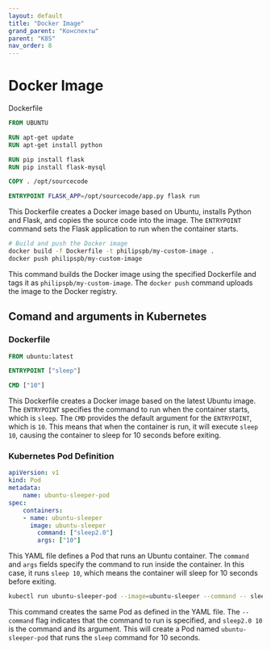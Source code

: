 ```yaml
---
layout: default
title: "Docker Image"
grand_parent: "Конспекты"
parent: "K8S"
nav_order: 8
---
```


# Docker Image

Dockerfile
```dockerfile
FROM UBUNTU

RUN apt-get update
RUN apt-get install python

RUN pip install flask
RUN pip install flask-mysql

COPY . /opt/sourcecode

ENTRYPOINT FLASK_APP=/opt/sourcecode/app.py flask run
```
This Dockerfile creates a Docker image based on Ubuntu, installs Python and Flask, and copies the source code into the image. The `ENTRYPOINT` command sets the Flask application to run when the container starts.

```bash
# Build and push the Docker image
docker build -f Dockerfile -t philipspb/my-custom-image .
docker push philipspb/my-custom-image
```
This command builds the Docker image using the specified Dockerfile and tags it as `philipspb/my-custom-image`. The `docker push` command uploads the image to the Docker registry.

## Comand and arguments in Kubernetes

### Dockerfile
```dockerfile
FROM ubuntu:latest

ENTRYPOINT ["sleep"]

CMD ["10"]
```
This Dockerfile creates a Docker image based on the latest Ubuntu image. The `ENTRYPOINT` specifies the command to run when the container starts, which is `sleep`. The `CMD` provides the default argument for the `ENTRYPOINT`, which is `10`. This means that when the container is run, it will execute `sleep 10`, causing the container to sleep for 10 seconds before exiting.

### Kubernetes Pod Definition
```yaml
apiVersion: v1
kind: Pod
metadata:
    name: ubuntu-sleeper-pod
spec:
    containers:
    - name: ubuntu-sleeper
      image: ubuntu-sleeper
        command: ["sleep2.0"]
        args: ["10"]
```
This YAML file defines a Pod that runs an Ubuntu container. The `command` and `args` fields specify the command to run inside the container. In this case, it runs `sleep 10`, which means the container will sleep for 10 seconds before exiting.

```bash
kubectl run ubuntu-sleeper-pod --image=ubuntu-sleeper --command -- sleep2.0 10
```
This command creates the same Pod as defined in the YAML file. The `--command` flag indicates that the command to run is specified, and `sleep2.0 10` is the command and its argument. This will create a Pod named `ubuntu-sleeper-pod` that runs the `sleep` command for 10 seconds.